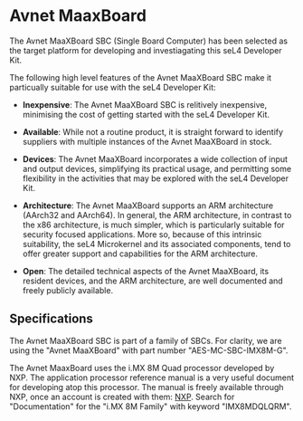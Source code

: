 # Avnet MaaxBoard

The Avnet MaaXBoard SBC (Single Board Computer) has been selected as the
target platform for developing and investiagating this seL4 Developer Kit. 

The following high level features of the Avnet MaaXBoard SBC make it
particually suitable for use with the seL4 Developer Kit:

- __Inexpensive__: The Avnet MaaXBoard SBC is relitively inexpensive, minimising
  the cost of getting started with the seL4 Developer Kit.

- __Available__: While not a routine product, it is straight forward to identify
  suppliers with multiple instances of the Avnet MaaXBoard in stock.

- __Devices__: The Avnet MaaXBoard incorporates a wide collection of input and
  output devices, simplifying its practical usage, and permitting some
flexibility in the activities that may be explored with the seL4 Developer
Kit. 

- __Architecture__: The Avnet MaaXBoard supports an ARM architecture (AArch32
  and AArch64). In general, the ARM architecture, in contrast to the x86
architecture, is much simpler, which is particularly suitable for security
focused applications. More so, because of this intrinsic suitability, the seL4
Microkernel and its associated components, tend to offer greater support and
capabilities for the ARM architecture.

- __Open__: The detailed technical aspects of the Avnet MaaXBoard, its
  resident devices, and the ARM architecture, are well documented and freely
publicly available.

## Specifications

The Avnet MaaXBoard SBC is part of a family of SBCs. For clarity, we are using
the "Avnet MaaXBoard" with part number "AES-MC-SBC-IMX8M-G".

The Avnet MaaxBoard uses the i.MX 8M Quad processor developed by NXP. The
application processor reference manual is a very useful document for
developing atop this processor. The manual is freely available through NXP,
once an account is created with them: [NXP](https://www.nxp.com). Search for
"Documentation" for the "i.MX 8M Family" with keyword "IMX8MDQLQRM".
